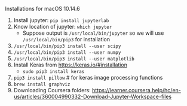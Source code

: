 Installations for macOS 10.14.6

1. Install jupyter: `pip install jupyterlab`
1. Know location of jupyter: `which jupyter`
    * Suppose output is `/usr/local/bin/jupyter` so we will use `/usr/local/bin/pip3` for installation
1. `/usr/local/bin/pip3 install --user scipy`
1. `/usr/local/bin/pip3 install --user numpy`
1. `/usr/local/bin/pip3 install --user matplotlib`
1. Install Keras from https://keras.io/#installation
    * `sudo pip3 install keras`
1. `pip3 install pillow` # for keras image processing functions
1. `brew install graphviz`
1. Downloading Coursera folders: https://learner.coursera.help/hc/en-us/articles/360004990332-Download-Jupyter-Workspace-files
